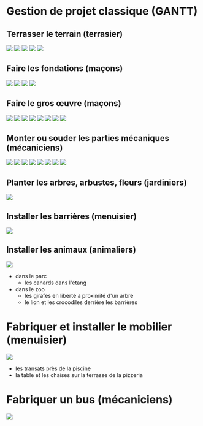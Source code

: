 # Gestion de projet classique (GANTT)

## Terrasser le terrain (terrasier)

![](DSC08125.jpg)
![](DSC08126.jpg)
![](DSC08128.jpg)
![](DSC08123.jpg)
![](DSC08124.jpg)

## Faire les fondations (maçons)

![](DSC08127.jpg)
![](DSC08129.jpg)
![](DSC08136.jpg)
![](DSC08155.jpg)

## Faire le gros œuvre (maçons) 

![](DSC08130.jpg)
![](DSC08150.jpg)
![](DSC08133.jpg)
![](DSC08134.jpg)
![](DSC08135.jpg)
![](DSC08137.jpg)
![](DSC08139.jpg)
![](DSC08152.jpg)

## Monter ou souder les parties mécaniques (mécaniciens)

![](DSC08149.jpg)
![](DSC08138.jpg)
![](DSC08144.jpg)
![](DSC08119.jpg)
![](DSC08146.jpg)
![](DSC08120.jpg)
![](DSC08147.jpg)
![](DSC08148.jpg)

## Planter les arbres, arbustes, fleurs (jardiniers)

![](DSC08115.jpg)

## Installer les barrières (menuisier)

![](DSC08143.jpg)

## Installer les animaux (animaliers)

![](DSC08114.jpg)

- dans le parc
  - les canards dans l'étang
- dans le zoo
  - les girafes en liberté à proximité d'un arbre
  - le lion et les crocodiles derrière les barrières

# Fabriquer et installer le mobilier (menuisier)

![](DSC08117.jpg)

- les transats près de la piscine
- la table et les chaises sur la terrasse de la pizzeria

# Fabriquer un bus (mécaniciens)

![](DSC08122.jpg)